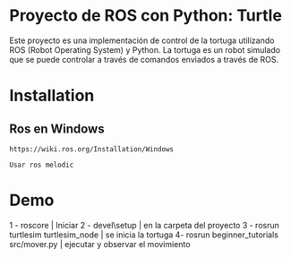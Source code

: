 # Proyecto de ROS con Python: Turtle
Este proyecto es una implementación de control de la tortuga utilizando ROS (Robot Operating System) y Python. La tortuga es un robot simulado que se puede controlar a través de comandos enviados a través de ROS.

# Installation
## Ros en Windows

  ``` https://wiki.ros.org/Installation/Windows ```

  ```Usar ros melodic ```

# Demo
1 - roscore | Iniciar
2 - devel\setup | en la carpeta del proyecto
3 - rosrun turtlesim turtlesim_node | se inicia la tortuga
4-  rosrun beginner_tutorials src/mover.py | ejecutar y observar el movimiento
